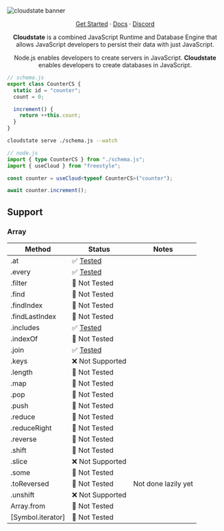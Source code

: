 ![cloudstate banner](https://github.com/user-attachments/assets/c580008f-98da-47d7-9a82-7abf423a426b)

<p align="center">
 <a href="https://docs.freestyle.dev/getting-started/intro">Get Started</a> · <a href="https://docs.freestyle.dev">Docs</a> · <a href="https://discord.gg/YTRprVkdnz">Discord</a>
</p>
<p align="center">
<b>Cloudstate</b> is a combined JavaScript Runtime and Database Engine that allows JavaScript developers to persist their data with just JavaScript.
</p>

<p align="center">
Node.js enables developers to create servers in JavaScript. <b>Cloudstate</b> enables developers to create databases in JavaScript.
</p>

```ts
// schema.js
export class CounterCS {
  static id = "counter";
  count = 0;

  increment() {
    return ++this.count;
  }
}
```

```bash
cloudstate serve ./schema.js --watch
```

```ts
// node.js
import { type CounterCS } from "./schema.js";
import { useCloud } from "freestyle";

const counter = useCloud<typeof CounterCS>("counter");

await counter.increment();
```

## Support

### Array

| Method            | Status                                        | Notes               |
| ----------------- | --------------------------------------------- | ------------------- |
| .at               | ✅ [Tested](/runtime/tests/array_at.js)       |                     |
| .every            | ✅ [Tested](/runtime/tests/array_every.js)    |                     |
| .filter           | 🙂 Not Tested                                 |                     |
| .find             | 🙂 Not Tested                                 |                     |
| .findIndex        | 🙂 Not Tested                                 |                     |
| .findLastIndex    | 🙂 Not Tested                                 |                     |
| .includes         | ✅ [Tested](/runtime/tests/array_includes.js) |                     |
| .indexOf          | 🙂 Not Tested                                 |                     |
| .join             | ✅ [Tested](/runtime/tests/array_join.js)     |                     |
| .keys             | ❌ Not Supported                              |                     |
| .length           | 🙂 Not Tested                                 |                     |
| .map              | 🙂 Not Tested                                 |                     |
| .pop              | 🙂 Not Tested                                 |                     |
| .push             | 🙂 Not Tested                                 |                     |
| .reduce           | 🙂 Not Tested                                 |                     |
| .reduceRight      | 🙂 Not Tested                                 |                     |
| .reverse          | 🙂 Not Tested                                 |                     |
| .shift            | 🙂 Not Tested                                 |                     |
| .slice            | ❌ Not Supported                              |                     |
| .some             | 🙂 Not Tested                                 |                     |
| .toReversed       | 🙂 Not Tested                                 | Not done lazily yet |
| .unshift          | ❌ Not Supported                              |                     |
| Array.from        | 🙂 Not Tested                                 |                     |
| [Symbol.iterator] | 🙂 Not Tested                                 |                     |
